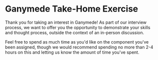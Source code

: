 # Ganymede Take-Home Exercise

Thank you for taking an interest in Ganymede!  As part of our interview process, we want to offer you the opportunity to demonstrate your skills and thought process, outside the context of an in-person discussion.

Feel free to spend as much time as you'd like on the component you've been assigned, though we would recommend spending no more than 2-4 hours on this and letting us know the amount of time you've spent.

